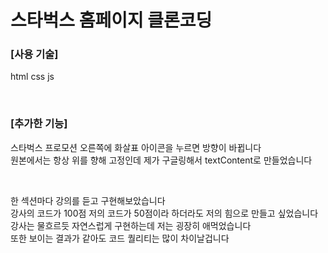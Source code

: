 # 스타벅스 홈페이지 클론코딩

### [사용 기술]
html css js 

<br>

### [추가한 기능] 
스타벅스 프로모션 오른쪽에 화살표 아이콘을 누르면 방향이 바뀝니다  
원본에서는 항상 위를 향해 고정인데 제가 구글링해서 textContent로 만들었습니다

<br>

한 섹션마다 강의를 듣고 구현해보았습니다  
강사의 코드가 100점 저의 코드가 50점이라 하더라도 저의 힘으로 만들고 싶었습니다  
강사는 물흐르듯 자연스럽게 구현하는데 저는 굉장히 애먹었습니다  
또한 보이는 결과가 같아도 코드 퀄리티는 많이 차이날겁니다  